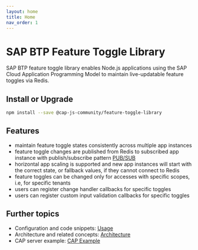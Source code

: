 ```yaml
---
layout: home
title: Home
nav_order: 1
---
```


# SAP BTP Feature Toggle Library

SAP BTP feature toggle library enables Node.js applications using the SAP Cloud Application Programming Model to maintain live-updatable feature toggles via Redis.

## Install or Upgrade

```bash
npm install --save @cap-js-community/feature-toggle-library
```

## Features

- maintain feature toggle states consistently across multiple app instances
- feature toggle changes are published from Redis to subscribed app instance with publish/subscribe pattern [PUB/SUB](https://redis.io/topics/pubsub)
- horizontal app scaling is supported and new app instances will start with the correct state, or fallback values, if they cannot connect to Redis
- feature toggles can be changed only for accesses with specific scopes, i.e, for specific tenants
- users can register change handler callbacks for specific toggles
- users can register custom input validation callbacks for specific toggles

## Further topics

- Configuration and code snippets: [Usage](usage)
- Architecture and related concepts: [Architecture](architecture)
- CAP server example: [CAP Example](https://github.com/cap-js-community/feature-toggle-library/blob/main/example/cap-server)
